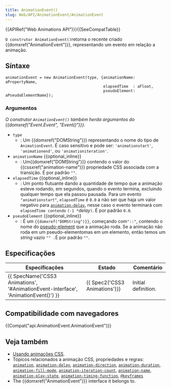 ```yaml
---
title: AnimationEvent()
slug: Web/API/AnimationEvent/AnimationEvent
---
```

{{APIRef("Web Animations API")}}{{SeeCompatTable}}

`O construtor AnimationEvent()`retorna o recente criado {{domxref("AnimationEvent")}}, representando um evento em relação a animação.

## Síntaxe

```
animationEvent = new AnimationEvent(type, {animationName: aPropertyName,
                                           elapsedTime  : aFloat,
                                           pseudoElement: aPseudoElementName});
```

### Argumentos

_O construtor `AnimationEvent()`_ _também herda argumentos do {{domxref("Event.Event", "Event()")}}._

- `type`
  - : Um {{domxref("DOMString")}} representando o nome do tipo de `AnimationEvent`. É caso sensitivo e pode ser: `'animationstart'`, `'animationend'`, ou `'animationiteration'`.
- `animationName` {{optional_inline}}
  - : Um{{domxref("DOMString")}} contendo o valor do {{cssxref("animation-name")}} propriedade CSS associada com a transição. É por padrão `""`.
- `elapsedTime` {{optional_inline}}
  - : Um ponto flutuante dando a quantidade de tempo que a animação esteve rodando, em segundos, quando o evento termina, excluindo qualquer tempo que ela passou pausada. Para um evento `"animationstart"`, `elapsedTime` é `0.0` a não ser que haja um valor negativo para [`animation-delay`](/pt-BR/docs/Web/CSS/animation-delay), nesse caso o evento terminará com `elapsedTime contendo` `(-1 *`_delay_`)`. É por padrão `0.0`.
- `pseudoElement` {{optional_inline}}
  - : É um `{{domxref("DOMString")}}`, começando com`"::"`, contendo o nome do [pseudo-element](/pt-BR/docs/Web/CSS/Pseudo-elements) que a animação roda. Se a animação não roda em um pseudo-elementomas em um elemento, então temos um _string_ vazio `"" .`É por padrão `""`.

## Especificações

| Especificações                                                                                               | Estado                                   | Comentário          |
| ------------------------------------------------------------------------------------------------------------ | ---------------------------------------- | ------------------- |
| {{ SpecName('CSS3 Animations', '#AnimationEvent-interface', 'AnimationEvent()') }} | {{ Spec2('CSS3 Animations')}} | Initial definition. |

## Compatibilidade com navegadores

{{Compat("api.AnimationEvent.AnimationEvent")}}

## Veja também

- [Usando animações CSS](/pt-BR/docs/CSS/Using_CSS_animations).
- Tópicos relacionados a animação CSS, propriedades e regras: [`animation`](/pt-BR/docs/Web/CSS/animation), [`animation-delay`](/pt-BR/docs/Web/CSS/animation-delay), [`animation-direction`](/pt-BR/docs/Web/CSS/animation-direction), [`animation-duration`](/pt-BR/docs/Web/CSS/animation-duration), [`animation-fill-mode`](/pt-BR/docs/Web/CSS/animation-fill-mode), [`animation-iteration-count`](/pt-BR/docs/Web/CSS/animation-iteration-count), [`animation-name`](/pt-BR/docs/Web/CSS/animation-name), [`animation-play-state`](/pt-BR/docs/Web/CSS/animation-play-state), [`animation-timing-function`](/pt-BR/docs/Web/CSS/animation-timing-function), [`@keyframes`](/pt-BR/docs/Web/CSS/@keyframes)
- The {{domxref("AnimationEvent")}} interface it belongs to.

